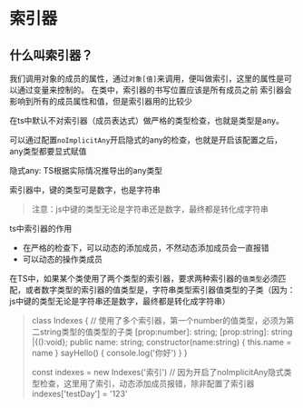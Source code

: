 # 索引器

## 什么叫索引器？
我们调用对象的成员的属性，通过```对象[值]```来调用，便叫做索引，这里的属性是可以通过变量来控制的。
在类中，索引器的书写位置应该是所有成员之前
索引器会影响到所有的成员属性和值，但是索引器用的比较少

在ts中默认不对索引器（成员表达式）做严格的类型检查，也就是类型是any。

可以通过配置```noImplicitAny```开启隐式的any的检查，也就是开启该配置之后，any类型都要显式赋值

隐式any: TS根据实际情况推导出的any类型

索引器中，键的类型可是数字，也是字符串
> 注意：js中键的类型无论是字符串还是数字，最终都是转化成字符串

ts中索引器的作用
- 在严格的检查下，可以动态的添加成员，不然动态添加成员会一直报错
- 可以动态的操作类成员

在TS中，如果某个类使用了两个类型的索引器，要求两种索引器的```值类型```必须匹配，或者数字类型的索引器的值类型是，字符串类型索引器值类型的子类（因为：js中键的类型无论是字符串还是数字，最终都是转化成字符串）
>class Indexes {
>  // 使用了多个索引器，第一个number的值类型，必须为第二string类型的值类型的子类
>  [prop:number]: string;
>  [prop:string]: string |{():void};
>  public name: string;
>  constructor(name:string) {
>    this.name = name
>  }
>  sayHello() {
>    console.log('你好')
>  }
>}
>
>const indexes = new Indexes('索引')
>// 因为开启了noImplicitAny隐式类型检查，这里用了索引，动态添加成员报错，除非配置了索引器
>indexes['testDay'] = '123'